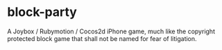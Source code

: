 block-party
===========

A Joybox / Rubymotion / Cocos2d iPhone game, much like the copyright protected block game that shall not be named for fear of litigation.
